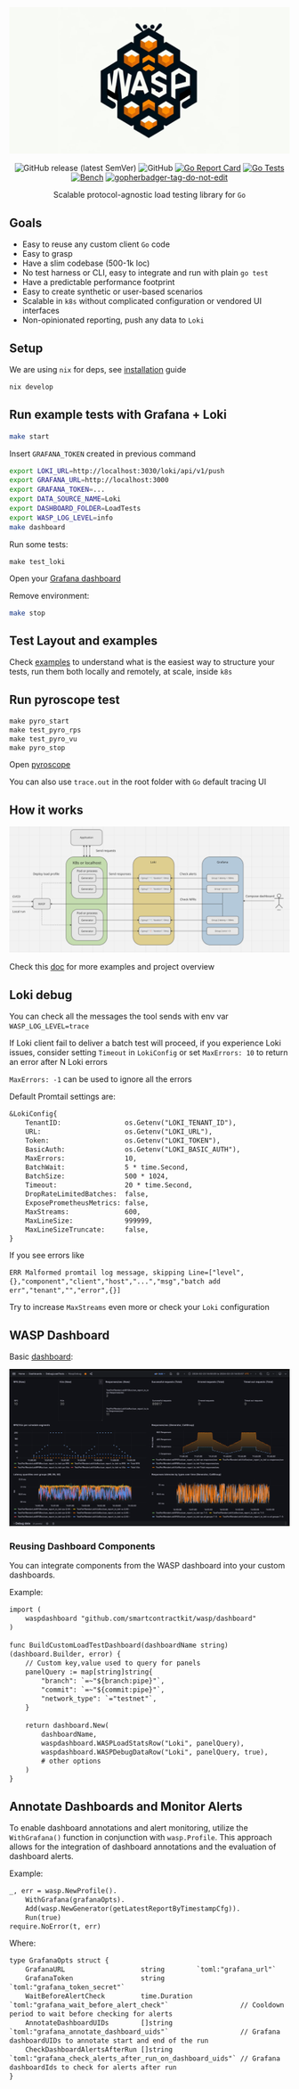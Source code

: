 <p align="center">
    <img alt="wasp" src="./docs/wasp-2.png"> 
</p>
<div align="center">

![GitHub release (latest SemVer)](https://img.shields.io/github/v/release/smartcontractkit/wasp)
![GitHub](https://img.shields.io/github/license/smartcontractkit/wasp)
[![Go Report Card](https://goreportcard.com/badge/github.com/smartcontractkit/wasp)](https://goreportcard.com/report/github.com/smartcontractkit/wasp)
[![Go Tests](https://github.com/smartcontractkit/wasp/actions/workflows/test.yml/badge.svg)](https://github.com/smartcontractkit/wasp/actions/workflows/test.yml)
[![Bench](https://github.com/smartcontractkit/wasp/actions/workflows/bench.yml/badge.svg?branch=master)](https://github.com/smartcontractkit/wasp/actions/workflows/bench.yml)
<a href='https://github.com/jpoles1/gopherbadger' target='_blank'>![gopherbadger-tag-do-not-edit](https://img.shields.io/badge/Go%20Coverage-80%25-brightgreen.svg?longCache=true&style=flat)</a>

Scalable protocol-agnostic load testing library for `Go`

</div>

## Goals
- Easy to reuse any custom client `Go` code
- Easy to grasp
- Have a slim codebase (500-1k loc)
- No test harness or CLI, easy to integrate and run with plain `go test`
- Have a predictable performance footprint
- Easy to create synthetic or user-based scenarios
- Scalable in `k8s` without complicated configuration or vendored UI interfaces
- Non-opinionated reporting, push any data to `Loki`

## Setup
We are using `nix` for deps, see [installation](https://nixos.org/manual/nix/stable/installation/installation.html) guide
```bash
nix develop
```


## Run example tests with Grafana + Loki
```bash
make start
```
Insert `GRAFANA_TOKEN` created in previous command
```bash
export LOKI_URL=http://localhost:3030/loki/api/v1/push
export GRAFANA_URL=http://localhost:3000
export GRAFANA_TOKEN=...
export DATA_SOURCE_NAME=Loki
export DASHBOARD_FOLDER=LoadTests
export WASP_LOG_LEVEL=info
make dashboard
```
Run some tests:
```
make test_loki
```
Open your [Grafana dashboard](http://localhost:3000/d/wasp/wasp-load-generator?orgId=1&refresh=5s)

Remove environment:
```bash
make stop
```

## Test Layout and examples
Check [examples](examples/README.md) to understand what is the easiest way to structure your tests, run them both locally and remotely, at scale, inside `k8s`

## Run pyroscope test
```
make pyro_start
make test_pyro_rps
make test_pyro_vu
make pyro_stop
```
Open [pyroscope](http://localhost:4040/)

You can also use `trace.out` in the root folder with `Go` default tracing UI

## How it works
![img.png](docs/how-it-works.png)

Check this [doc](./HOW_IT_WORKS.md) for more examples and project overview

## Loki debug
You can check all the messages the tool sends with env var `WASP_LOG_LEVEL=trace`

If Loki client fail to deliver a batch test will proceed, if you experience Loki issues, consider setting `Timeout` in `LokiConfig` or set `MaxErrors: 10` to return an error after N Loki errors

`MaxErrors: -1` can be used to ignore all the errors

Default Promtail settings are:
```
&LokiConfig{
    TenantID:                os.Getenv("LOKI_TENANT_ID"),
    URL:                     os.Getenv("LOKI_URL"),
    Token:                   os.Getenv("LOKI_TOKEN"),
    BasicAuth:               os.Getenv("LOKI_BASIC_AUTH"),
    MaxErrors:               10,
    BatchWait:               5 * time.Second,
    BatchSize:               500 * 1024,
    Timeout:                 20 * time.Second,
    DropRateLimitedBatches:  false,
    ExposePrometheusMetrics: false,
    MaxStreams:              600,
    MaxLineSize:             999999,
    MaxLineSizeTruncate:     false,
}
```
If you see errors like
```
ERR Malformed promtail log message, skipping Line=["level",{},"component","client","host","...","msg","batch add err","tenant","","error",{}]
```
Try to increase `MaxStreams` even more or check your `Loki` configuration


## WASP Dashboard

Basic [dashboard](dashboard/dashboard.go):

![dashboard_img](./docs/dashboard_basic.png)

### Reusing Dashboard Components

You can integrate components from the WASP dashboard into your custom dashboards. 

Example:

```
import (
    waspdashboard "github.com/smartcontractkit/wasp/dashboard"
)

func BuildCustomLoadTestDashboard(dashboardName string) (dashboard.Builder, error) {
    // Custom key,value used to query for panels
    panelQuery := map[string]string{
		"branch": `=~"${branch:pipe}"`,
		"commit": `=~"${commit:pipe}"`,
        "network_type": `="testnet"`,
	}

	return dashboard.New(
		dashboardName,
        waspdashboard.WASPLoadStatsRow("Loki", panelQuery),
		waspdashboard.WASPDebugDataRow("Loki", panelQuery, true),
        # other options
    )
}
```

## Annotate Dashboards and Monitor Alerts

To enable dashboard annotations and alert monitoring, utilize the `WithGrafana()` function in conjunction with `wasp.Profile`. This approach allows for the integration of dashboard annotations and the evaluation of dashboard alerts.

Example:

```
_, err = wasp.NewProfile().
    WithGrafana(grafanaOpts).
    Add(wasp.NewGenerator(getLatestReportByTimestampCfg)).
    Run(true)
require.NoError(t, err)
```

Where:

```
type GrafanaOpts struct {
	GrafanaURL                   string        `toml:"grafana_url"`
	GrafanaToken                 string        `toml:"grafana_token_secret"`
	WaitBeforeAlertCheck         time.Duration `toml:"grafana_wait_before_alert_check"`                  // Cooldown period to wait before checking for alerts
	AnnotateDashboardUIDs        []string      `toml:"grafana_annotate_dashboard_uids"`                  // Grafana dashboardUIDs to annotate start and end of the run
	CheckDashboardAlertsAfterRun []string      `toml:"grafana_check_alerts_after_run_on_dashboard_uids"` // Grafana dashboardIds to check for alerts after run
}

```
